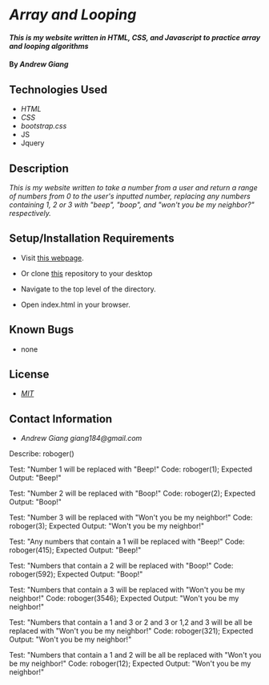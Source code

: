 # _Array and Looping_

#### _This is my website written in HTML, CSS, and Javascript to practice array and looping algorithms_

#### By _Andrew Giang_

## Technologies Used

* _HTML_
* _CSS_
* _bootstrap.css_
* JS
* Jquery

## Description

_This is my website written to take a number from a user and return a range of numbers from 0 to the user's inputted number, replacing any numbers containing 1, 2 or 3 with "beep", "boop", and "won't you be my neighbor?" respectively._

## Setup/Installation Requirements
* Visit [this webpage](https://giang184.github.io/roboger/). 

* Or clone [this]( https://github.com/giang184/roboger) repository to your desktop
* Navigate to the top level of the directory.
* Open index.html in your browser.

## Known Bugs

* none

## License

* _[MIT](https://opensource.org/licenses/MIT)_

## Contact Information

* _Andrew Giang giang184@gmail.com_

Describe: roboger()

Test: "Number 1 will be replaced with "Beep!"
Code: roboger(1);
Expected Output: "Beep!"

Test: "Number 2 will be replaced with "Boop!"
Code: roboger(2);
Expected Output: "Boop!"

Test: "Number 3 will be replaced with "Won't you be my neighbor!"
Code: roboger(3);
Expected Output: "Won't you be my neighbor!"

Test: "Any numbers that contain a 1 will be replaced with "Beep!"
Code: roboger(415);
Expected Output: "Beep!"

Test: "Numbers that contain a 2 will be replaced with "Boop!"
Code: roboger(592);
Expected Output: "Boop!"

Test: "Numbers that contain a 3 will be replaced with "Won't you be my neighbor!"
Code: roboger(3546);
Expected Output: "Won't you be my neighbor!"

Test: "Numbers that contain a 1 and 3 or 2 and 3 or 1,2 and 3 will be all be replaced with "Won't you be my neighbor!"
Code: roboger(321);
Expected Output: "Won't you be my neighbor!"

Test: "Numbers that contain a 1 and 2 will be all be replaced with "Won't you be my neighbor!"
Code: roboger(12);
Expected Output: "Won't you be my neighbor!"